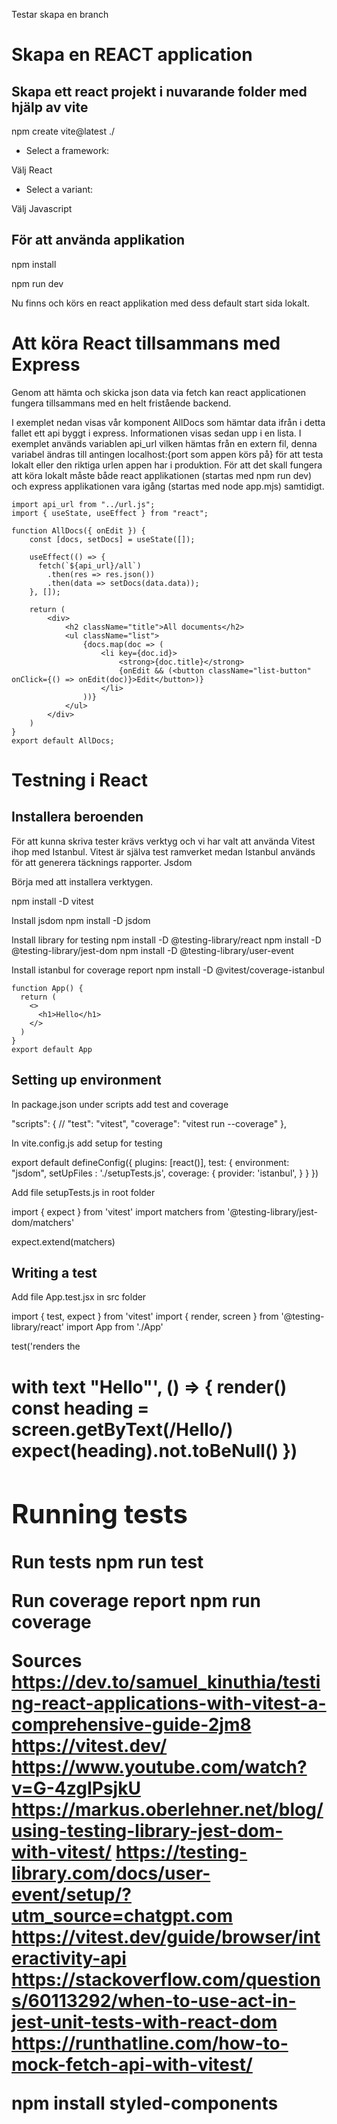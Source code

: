 
Testar skapa en branch

# Skapa en REACT application

## Skapa ett react projekt i nuvarande folder med hjälp av vite

npm create vite@latest ./

* Select a framework:

Välj React

* Select a variant:

Välj Javascript

## För att använda applikation

npm install

npm run dev

Nu finns och körs en react applikation med dess default start sida lokalt.


# Att köra  React tillsammans med Express

Genom att hämta och skicka json data via fetch kan react applicationen
fungera tillsammans med en helt fristående backend.

I exemplet nedan visas vår komponent AllDocs som hämtar data ifrån i detta fallet ett api byggt i express. Informationen visas sedan upp i en lista. I 
exemplet används variablen api_url vilken hämtas från en extern fil, denna
variabel ändras till antingen localhost:{port som appen körs på} för att testa
lokalt eller den riktiga urlen appen har i produktion. För att det skall fungera att köra lokalt måste både react applikationen (startas med npm run dev) och express applikationen vara igång (startas med node app.mjs) samtidigt.

```
import api_url from "../url.js";
import { useState, useEffect } from "react";

function AllDocs({ onEdit }) {
    const [docs, setDocs] = useState([]);

    useEffect(() => {
      fetch(`${api_url}/all`)
        .then(res => res.json())
        .then(data => setDocs(data.data));
    }, []);

    return (
        <div>
            <h2 className="title">All documents</h2>
            <ul className="list">
                {docs.map(doc => (
                    <li key={doc.id}>
                        <strong>{doc.title}</strong>
                        {onEdit && (<button className="list-button" onClick={() => onEdit(doc)}>Edit</button>)}
                    </li>
                ))}
            </ul>
        </div>
    )
}
export default AllDocs;
```

# Testning i React

## Installera beroenden

För att kunna skriva tester krävs verktyg och vi har valt att använda Vitest
ihop med Istanbul. Vitest är själva test ramverket medan Istanbul används för att generera täcknings rapporter. Jsdom 

Börja med att installera verktygen.


npm install -D vitest

Install jsdom
npm install -D jsdom

Install library for testing
npm install -D @testing-library/react
npm install -D @testing-library/jest-dom
npm install -D @testing-library/user-event

Install istanbul for coverage report
npm install -D @vitest/coverage-istanbul

```
function App() {
  return (
    <>
      <h1>Hello</h1>
    </>
  )
}
export default App
```





## Setting up environment

In package.json under scripts add test and coverage

  "scripts": {
    //
    "test": "vitest",
    "coverage": "vitest run --coverage"
  },

In vite.config.js add setup for testing

export default defineConfig({
  plugins: [react()],
  test: {
    environment: "jsdom",
    setUpFiles : './setupTests.js',
    coverage: {
      provider: 'istanbul',
    }
  }
})

Add file setupTests.js in root folder

import { expect } from 'vitest'
import matchers from '@testing-library/jest-dom/matchers'

expect.extend(matchers)

## Writing a test

Add file App.test.jsx in src folder

import { test, expect } from 'vitest'
import { render, screen } from '@testing-library/react'
import App from './App'

test('renders the <h1> with text "Hello"', () => {
  render(<App />)
  const heading = screen.getByText(/Hello/)
  expect(heading).not.toBeNull()
})

## Running tests

Run tests
npm run test

Run coverage report
npm run coverage


Sources
https://dev.to/samuel_kinuthia/testing-react-applications-with-vitest-a-comprehensive-guide-2jm8
https://vitest.dev/
https://www.youtube.com/watch?v=G-4zgIPsjkU
https://markus.oberlehner.net/blog/using-testing-library-jest-dom-with-vitest/
https://testing-library.com/docs/user-event/setup/?utm_source=chatgpt.com
https://vitest.dev/guide/browser/interactivity-api
https://stackoverflow.com/questions/60113292/when-to-use-act-in-jest-unit-tests-with-react-dom
https://runthatline.com/how-to-mock-fetch-api-with-vitest/



npm install styled-components


<!-- npm i react-router-dom -->